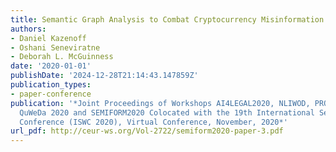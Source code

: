 ```yaml
---
title: Semantic Graph Analysis to Combat Cryptocurrency Misinformation on the Web
authors:
- Daniel Kazenoff
- Oshani Seneviratne
- Deborah L. McGuinness
date: '2020-01-01'
publishDate: '2024-12-28T21:14:43.147859Z'
publication_types:
- paper-conference
publication: '*Joint Proceedings of Workshops AI4LEGAL2020, NLIWOD, PROFILES 2020,
  QuWeDa 2020 and SEMIFORM2020 Colocated with the 19th International Semantic Web
  Conference (ISWC 2020), Virtual Conference, November, 2020*'
url_pdf: http://ceur-ws.org/Vol-2722/semiform2020-paper-3.pdf
---
```

